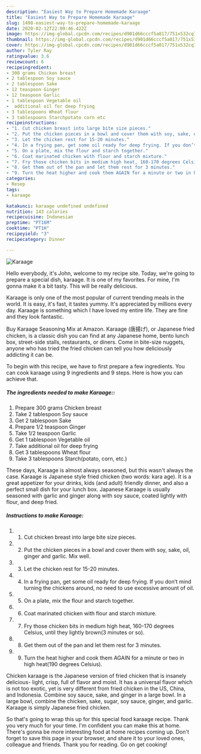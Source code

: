 ```yaml
---
description: "Easiest Way to Prepare Homemade Karaage"
title: "Easiest Way to Prepare Homemade Karaage"
slug: 1498-easiest-way-to-prepare-homemade-karaage
date: 2020-02-12T22:09:46.422Z
image: https://img-global.cpcdn.com/recipes/d901d66cccf5a017/751x532cq70/karaage-recipe-main-photo.jpg
thumbnail: https://img-global.cpcdn.com/recipes/d901d66cccf5a017/751x532cq70/karaage-recipe-main-photo.jpg
cover: https://img-global.cpcdn.com/recipes/d901d66cccf5a017/751x532cq70/karaage-recipe-main-photo.jpg
author: Tyler Ray
ratingvalue: 3.6
reviewcount: 6
recipeingredient:
- 300 grams Chicken breast
- 2 tablespoon Soy sauce
- 2 tablespoon Sake
- 12 teaspoon Ginger
- 12 teaspoon Garlic
- 1 tablespoon Vegetable oil
-  additional oil for deep frying
- 3 tablespoons Wheat flour
- 3 tablespoons Starchpotato corn etc
recipeinstructions:
- "1. Cut chicken breast into large bite size pieces."
- "2. Put the chicken pieces in a bowl and cover them with soy, sake, oil, ginger and garlic. Mix well."
- "3. Let the chicken rest for 15-20 minutes."
- "4. In a frying pan, get some oil ready for deep frying. If you don’t mind turning the chickens around, no need to use excessive amount of oil."
- "5. On a plate, mix the flour and starch together."
- "6. Coat marinated chicken with flour and starch mixture."
- "7. Fry those chicken bits in medium high heat, 160-170 degrees Celsius, until they lightly brown(3 minutes or so)."
- "8. Get them out of the pan and let them rest for 3 minutes."
- "9. Turn the heat higher and cook them AGAIN for a minute or two in high heat(190 degrees Celsius)."
categories:
- Resep
tags:
- karaage

katakunci: karaage undefined undefined
nutrition: 143 calories
recipecuisine: Indonesian
preptime: "PT16M"
cooktime: "PT1H"
recipeyield: "3"
recipecategory: Dinner

---
```



![Karaage](https://img-global.cpcdn.com/recipes/d901d66cccf5a017/751x532cq70/karaage-recipe-main-photo.jpg)

Hello everybody, it's John, welcome to my recipe site. Today, we're going to prepare a special dish, karaage. It is one of my favorites. For mine, I'm gonna make it a bit tasty. This will be really delicious.

Karaage is only one of the most popular of current trending meals in the world. It is easy, it's fast, it tastes yummy. It's appreciated by millions every day. Karaage is something which I have loved my entire life. They are fine and they look fantastic.

Buy Karaage Seasoning Mix at Amazon. Karaage (唐揚げ), or Japanese fried chicken, is a classic dish you can find at any Japanese home, bento lunch box, street-side stalls, restaurants, or diners. Come in bite-size nuggets, anyone who has tried the fried chicken can tell you how deliciously addicting it can be.


To begin with this recipe, we have to first prepare a few ingredients. You can cook karaage using 9 ingredients and 9 steps. Here is how you can achieve that.

##### The ingredients needed to make Karaage::

1. Prepare 300 grams Chicken breast
1. Take 2 tablespoon Soy sauce
1. Get 2 tablespoon Sake
1. Prepare 1/2 teaspoon Ginger
1. Take 1/2 teaspoon Garlic
1. Get 1 tablespoon Vegetable oil
1. Take  additional oil for deep frying
1. Get 3 tablespoons Wheat flour
1. Take 3 tablespoons Starch(potato, corn, etc.)


These days, Karaage is almost always seasoned, but this wasn&#39;t always the case. Karaage is Japanese style fried chicken (two words: kara age). It is a great appetizer for your drinks, kids (and adult) friendly dinner, and also a perfect small dish for your lunch box. Japanese Karaage is usually seasoned with garlic and ginger along with soy sauce, coated lightly with flour, and deep fried. 

##### Instructions to make Karaage:

1. 1. Cut chicken breast into large bite size pieces.
1. 2. Put the chicken pieces in a bowl and cover them with soy, sake, oil, ginger and garlic. Mix well.
1. 3. Let the chicken rest for 15-20 minutes.
1. 4. In a frying pan, get some oil ready for deep frying. If you don’t mind turning the chickens around, no need to use excessive amount of oil.
1. 5. On a plate, mix the flour and starch together.
1. 6. Coat marinated chicken with flour and starch mixture.
1. 7. Fry those chicken bits in medium high heat, 160-170 degrees Celsius, until they lightly brown(3 minutes or so).
1. 8. Get them out of the pan and let them rest for 3 minutes.
1. 9. Turn the heat higher and cook them AGAIN for a minute or two in high heat(190 degrees Celsius).


Chicken karaage is the Japanese version of fried chicken that is insanely delicious- light, crisp, full of flavor and moist. It has a universal flavor which is not too exotic, yet is very different from fried chicken in the US, China, and Indonesia. Combine soy sauce, sake, and ginger in a large bowl. In a large bowl, combine the chicken, sake, sugar, soy sauce, ginger, and garlic. Karaage is simply Japanese fried chicken. 

So that's going to wrap this up for this special food karaage recipe. Thank you very much for your time. I'm confident you can make this at home. There's gonna be more interesting food at home recipes coming up. Don't forget to save this page in your browser, and share it to your loved ones, colleague and friends. Thank you for reading. Go on get cooking!

